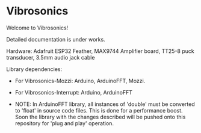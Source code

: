 # Vibrosonics
Welcome to Vibrosonics!

Detailed documentation is under works.

Hardware: Adafruit ESP32 Feather, MAX9744 Amplifier board, TT25-8 puck transducer, 3.5mm audio jack cable

Library dependencies:
 - For Vibrosonics-Mozzi: Arduino, ArduinoFFT, Mozzi.
  
 - For Vibrosonics-Interrupt: Arduino, ArduinoFFT 
  
 - NOTE: In ArduinoFFT library, all instances of 'double' must be converted to 'float' in source code files. This is done for a performance boost. Soon the library with the changes described will be pushed onto this repository for 'plug and play' operation.
